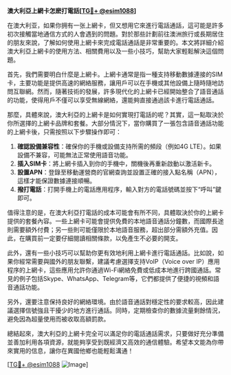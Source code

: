 **澳大利亞上網卡怎麽打電話[[TG💪+ @esim1088](https://t.me/s/esim1088)]**

在澳大利亚，如果你拥有一张上網卡，但又想用它來進行電話通話，這可能是許多初次接觸當地通信方式的人會遇到的問題。對於那些計劃前往澳洲旅行或長期居住的朋友來說，了解如何使用上網卡來完成電話通話是非常重要的。本文將詳細介紹澳大利亞上網卡的使用方法、相關費用以及一些小技巧，幫助大家輕鬆解決這個問題。

首先，我們需要明白什麼是上網卡。上網卡通常是指一種支持移動數據連接的SIM卡，主要功能是提供高速的網絡服務，讓用戶可以在手機或其他設備上隨時隨地訪問互聯網。然而，隨著技術的發展，許多現代化的上網卡已經開始整合了語音通話的功能，使得用戶不僅可以享受無線網絡，還能夠直接通過該卡進行電話通話。

那麼，具體來說，澳大利亞的上網卡是如何實現打電話的呢？其實，這一點取決於你所選擇的上網卡品牌和套餐。大部分情況下，當你購買了一張包含語音通話功能的上網卡後，只需按照以下步驟操作即可：

1. **確認設備兼容性**：確保你的手機或設備支持所需的頻段（例如4G LTE）。如果設備不兼容，可能無法正常使用語音功能。
2. **插入SIM卡**：將上網卡插入到你的手機中，關機後再重新啟動以激活新卡。
3. **設置APN**：登錄至移動運營商的官網查詢並設置正確的接入點名稱（APN），這樣才能保證數據連接順暢。
4. **撥打電話**：打開手機上的電話應用程序，輸入對方的電話號碼並按下“呼叫”鍵即可。

值得注意的是，在澳大利亞打電話的成本可能會有所不同，具體取決於你的上網卡提供的套餐內容。一些上網卡可能會提供免費的本地語音通話分鐘數，而國際長途則需要額外付費；另一些則可能僅限於本地語音服務，超出部分需額外充值。因此，在購買前一定要仔細閱讀相關條款，以免產生不必要的開支。

此外，還有一些小技巧可以幫助你更有效地利用上網卡進行電話通話。比如說，如果你經常需要與國外的朋友聯繫，建議考慮選擇支持VoIP（Voice over IP）應用程序的上網卡，這些應用允許你通過Wi-Fi網絡免費或低成本地進行跨國通話。常見的例子包括Skype、WhatsApp、Telegram等，它們都提供了便捷的視頻和語音通話功能。

另外，還要注意保持良好的網絡環境。由於語音通話對穩定性的要求較高，因此建議選擇信號強且干擾少的地方進行通話。同時，定期檢查你的數據流量剩餘情況，避免因為超量使用而被收取高額罰款。

總結起來，澳大利亞的上網卡完全可以滿足你的電話通話需求，只要做好充分準備並善加利用各項資源，就能夠享受到既經濟又高效的通信體驗。希望本文能為你帶來實用的信息，讓你在異國他鄉也能輕鬆溝通！ 

[[TG💪+ @esim1088](https://t.me/s/esim1088) ![Image](https://i.postimg.cc/4NQfJmqS/Snipaste-2025-05-13-00-14-12.png)]